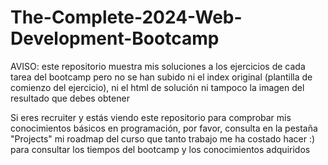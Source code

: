 # The-Complete-2024-Web-Development-Bootcamp

AVISO: este repositorio muestra mis soluciones a los ejercicios de cada tarea del bootcamp pero no se han subido ni el index original (plantilla de comienzo del ejercicio), ni el html de solución ni tampoco la imagen del resultado que debes obtener

Si eres recruiter y estás viendo este repositorio para comprobar mis conocimientos básicos en programación, por favor, consulta en la pestaña "Projects" mi roadmap del curso que tanto trabajo me ha costado hacer :) para consultar los tiempos del bootcamp y los conocimientos adquiridos 
